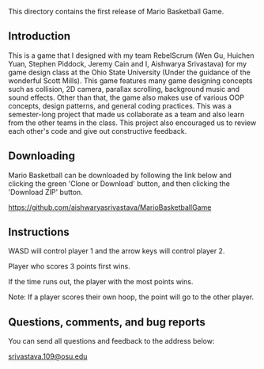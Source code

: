 This directory contains the first release of Mario Basketball Game.

Introduction
------------

This is a game that I designed with my team RebelScrum (Wen Gu, Huichen Yuan, Stephen Piddock, Jeremy Cain and I, Aishwarya Srivastava) for my game design class at the Ohio State University (Under the guidance of the wonderful Scott Mills). This game features many game designing concepts such as collision, 2D camera, parallax scrolling, background music and sound effects. Other than that, the game also makes use of various OOP concepts, design patterns, and general coding practices. This was a semester-long project that made us collaborate as a team and also learn from the other teams in the class. This project also encouraged us to review each other's code and give out constructive feedback.

Downloading
-----------

Mario Basketball can be downloaded by following the link below and clicking the green 'Clone or Download' button, and then clicking the 'Download ZIP' button.

  https://github.com/aishwaryasrivastava/MarioBasketballGame
  
Instructions
------------

WASD will control player 1 and the arrow keys will control player 2. 

Player who scores 3 points first wins. 

If the time runs out, the player with the most points wins. 

Note: If a player scores their own hoop, the point will go to the other player. 


Questions, comments, and bug reports
------------------------------------

You can send all questions and feedback to the address below:

  srivastava.109@osu.edu


